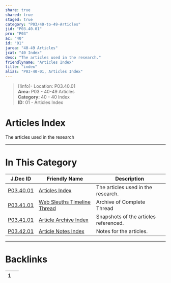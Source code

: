 ```yaml
---  
share: true  
shared: true  
staged: true  
category: "P03/40-to-49-Articles"  
jid: "P03.40.01"  
pro: "P03"  
ac: "40"  
id: "01"  
jarea: "40-49 Articles"  
jcat: "40 Index"  
desc: "The articles used in the research."  
friendlyname: "Articles Index"  
title: "index"  
alias: "P03-40-01, Articles Index"  
---  
```

>[!info]- Location: P03.40.01  
>**Area:** P03 - 40-49 Articles  
>**Category:** 40 - 40 Index  
>**ID:** 01 - Articles Index  
  
# Articles Index  
  
The articles used in the research  
  
  
---  
# In This Category  
  
| J.Dec ID                                                                                                        | Friendly Name                                                                                                                     | Description                           |  
| --------------------------------------------------------------------------------------------------------------- | --------------------------------------------------------------------------------------------------------------------------------- | ------------------------------------- |  
| [P03.40.01](index.md#)                                             | [Articles Index](index.md#)                                                          | The articles used in the research.    |  
| [P03.41.01](./41-Article-Archive/01-Web-Sleuths-Timeline-Thread.md#) | [Web Sleuths Timeline Thread](./41-Article-Archive/01-Web-Sleuths-Timeline-Thread.md#) | Archive of Complete Thread            |  
| [P03.41.01](./41-Article-Archive/index.md#)                          | [Article Archive Index](./41-Article-Archive/index.md#)                                | Snapshots of the articles referenced. |  
| [P03.42.01](./42-Article-Notes/index.md#)                            | [Article Notes Index](./42-Article-Notes/index.md#)                                    | Notes for the articles.               |  
  
  
---  
# Backlinks  
<div><table class="dataview table-view-table"><thead class="table-view-thead"><tr class="table-view-tr-header"><th class="table-view-th"><span></span><span class="dataview small-text">1</span></th><th class="table-view-th"><span></span></th></tr></thead><tbody class="table-view-tbody"></tbody></table></div>